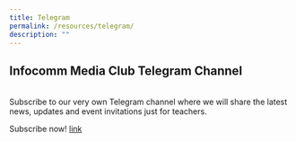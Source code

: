 ```yaml
---
title: Telegram
permalink: /resources/telegram/
description: ""
---
```

## Infocomm Media Club Telegram Channel ##
<br>
Subscribe to our very own Telegram channel where we will share the latest news, updates and event invitations just for teachers. 

Subscribe now! [link ](https://go.gov.sg/imda-imc-telegram-channel)